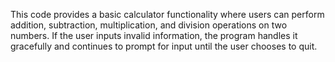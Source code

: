 This code provides a basic calculator functionality where users can perform addition, subtraction, multiplication, and division operations on two numbers. If the user inputs invalid information, the program handles it gracefully and continues to prompt for input until the user chooses to quit.
